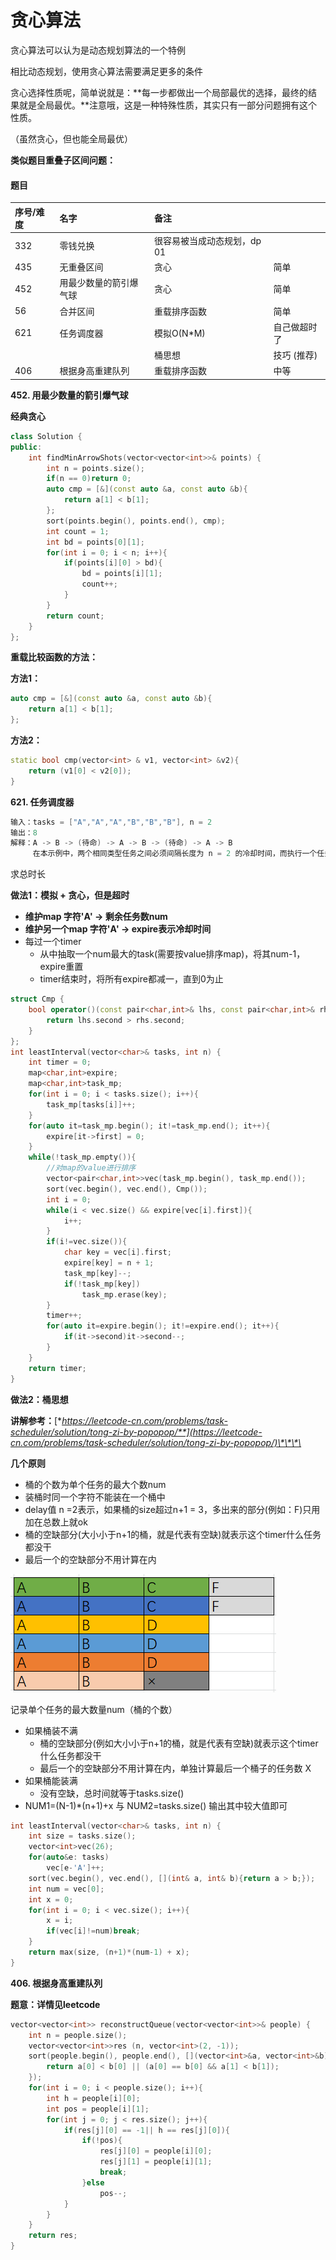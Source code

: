 # 贪心算法

贪心算法可以认为是动态规划算法的一个特例

相比动态规划，使用贪心算法需要满足更多的条件

贪心选择性质呢，简单说就是：**每一步都做出一个局部最优的选择，最终的结果就是全局最优。**注意哦，这是一种特殊性质，其实只有一部分问题拥有这个性质。

（虽然贪心，但也能全局最优）

**类似题目重叠子区间问题：**

#### 题目

| 序号/难度 | 名字 | 备注 |  |
| :--- | :--- | :--- | :--- |
| 332 | 零钱兑换 | 很容易被当成动态规划，dp 01 |  |
| 435 | 无重叠区间 | 贪心 | 简单 |
| 452 | 用最少数量的箭引爆气球 | 贪心 | 简单 |
| 56 | 合并区间 | 重载排序函数 | 简单 |
| 621 | 任务调度器 | 模拟O\(N\*M\) | 自己做超时了 |
|  |  | 桶思想 | 技巧 \(推荐\) |
| 406 | 根据身高重建队列 | 重载排序函数 | 中等 |

**452. 用最少数量的箭引爆气球**

**经典贪心**

```cpp
class Solution {
public:
    int findMinArrowShots(vector<vector<int>>& points) {
        int n = points.size();
        if(n == 0)return 0;
        auto cmp = [&](const auto &a, const auto &b){
            return a[1] < b[1];
        };
        sort(points.begin(), points.end(), cmp);
        int count = 1;
        int bd = points[0][1];
        for(int i = 0; i < n; i++){
            if(points[i][0] > bd){
                bd = points[i][1];
                count++;
            }
        }
        return count;
    }
};
```

**重载比较函数的方法：**

**方法1：**

```cpp
auto cmp = [&](const auto &a, const auto &b){
    return a[1] < b[1];
};
```

**方法2：**

```cpp
static bool cmp(vector<int> & v1, vector<int> &v2){
    return (v1[0] < v2[0]);
}
```

**621. 任务调度器**

```cpp
输入：tasks = ["A","A","A","B","B","B"], n = 2
输出：8
解释：A -> B -> (待命) -> A -> B -> (待命) -> A -> B
     在本示例中，两个相同类型任务之间必须间隔长度为 n = 2 的冷却时间，而执行一个任务只需要一个单位时间，所以中间出现了（待命）状态。 
```

求总时长

**做法1：模拟 + 贪心，但是超时**

* **维护map 字符'A' -&gt; 剩余任务数num**
* **维护另一个map 字符'A' -&gt; expire表示冷却时间**
* 每过一个timer
  * 从中抽取一个num最大的task\(需要按value排序map\)，将其num-1，expire重置
  * timer结束时，将所有expire都减一，直到0为止

```cpp
struct Cmp {
    bool operator()(const pair<char,int>& lhs, const pair<char,int>& rhs) {
        return lhs.second > rhs.second;
    }
};
int leastInterval(vector<char>& tasks, int n) {
    int timer = 0;
    map<char,int>expire;
    map<char,int>task_mp;
    for(int i = 0; i < tasks.size(); i++){
        task_mp[tasks[i]]++;
    }
    for(auto it=task_mp.begin(); it!=task_mp.end(); it++){
        expire[it->first] = 0;
    }
    while(!task_mp.empty()){
        //对map的value进行排序
        vector<pair<char,int>>vec(task_mp.begin(), task_mp.end());
        sort(vec.begin(), vec.end(), Cmp());
        int i = 0;
        while(i < vec.size() && expire[vec[i].first]){
            i++;
        }
        if(i!=vec.size()){
            char key = vec[i].first;
            expire[key] = n + 1;
            task_mp[key]--;
            if(!task_mp[key])
                task_mp.erase(key);
        }
        timer++;
        for(auto it=expire.begin(); it!=expire.end(); it++){
            if(it->second)it->second--;
        }  
    }
    return timer;
}
```

**做法2：桶思想**

**讲解参考：**[**https://leetcode-cn.com/problems/task-scheduler/solution/tong-zi-by-popopop/**](https://leetcode-cn.com/problems/task-scheduler/solution/tong-zi-by-popopop/)\*\*\*\*

**几个原则**

* 桶的个数为单个任务的最大个数num
* 装桶时同一个字符不能装在一个桶中
* delay值 n =2表示，如果桶的size超过n+1 = 3，多出来的部分\(例如：F\)只用加在总数上就ok
* 桶的空缺部分\(大小小于n+1的桶，就是代表有空缺\)就表示这个timer什么任务都没干
* 最后一个的空缺部分不用计算在内

![](../.gitbook/assets/893c01db5923889a865d7a4fe71de22b9519fc5a673473196ab58f26c1073ed2-image.png)

记录单个任务的最大数量num（桶的个数）

* 如果桶装不满
  * 桶的空缺部分\(例如大小小于n+1的桶，就是代表有空缺\)就表示这个timer什么任务都没干
  * 最后一个的空缺部分不用计算在内，单独计算最后一个桶子的任务数 X
* 如果桶能装满
  * 没有空缺，总时间就等于tasks.size\(\)
* NUM1=\(N-1\)\*\(n+1\)+x 与 NUM2=tasks.size\(\) 输出其中较大值即可 

```cpp
int leastInterval(vector<char>& tasks, int n) {
    int size = tasks.size();
    vector<int>vec(26);
    for(auto&e: tasks)
        vec[e-'A']++;
    sort(vec.begin(), vec.end(), [](int& a, int& b){return a > b;});
    int num = vec[0];
    int x = 0;
    for(int i = 0; i < vec.size(); i++){
        x = i;
        if(vec[i]!=num)break;
    }
    return max(size, (n+1)*(num-1) + x);
}
```

**406. 根据身高重建队列**

**题意：详情见leetcode**

```cpp
vector<vector<int>> reconstructQueue(vector<vector<int>>& people) {
    int n = people.size();
    vector<vector<int>>res (n, vector<int>(2, -1));
    sort(people.begin(), people.end(), [](vector<int>&a, vector<int>&b){
        return a[0] < b[0] || (a[0] == b[0] && a[1] < b[1]);
    });
    for(int i = 0; i < people.size(); i++){
        int h = people[i][0];
        int pos = people[i][1];
        for(int j = 0; j < res.size(); j++){
            if(res[j][0] == -1|| h == res[j][0]){
                if(!pos){
                    res[j][0] = people[i][0];
                    res[j][1] = people[i][1];
                    break;
                }else
                    pos--;
            }
        }
    }
    return res;
}   
```

